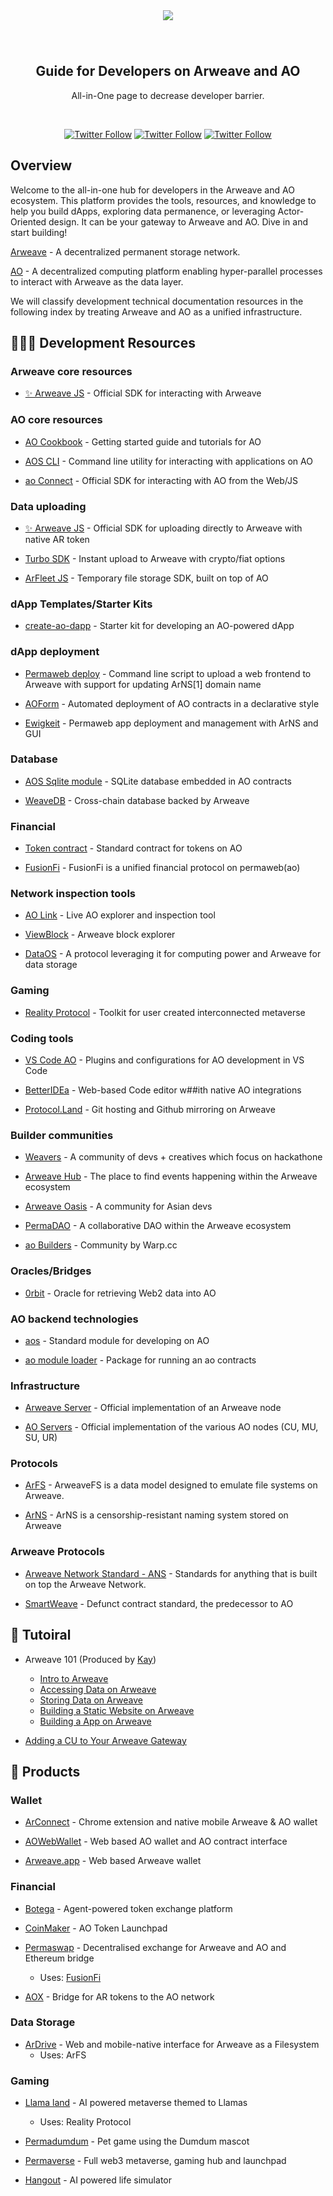 <div align="center">
  <img src="./Dev learning.png" style="margin: 0 auto 40px;" />
  <!-- <h1>Dev Learning</h1> -->
  <h2 align="center">
    Guide for Developers on Arweave and AO
  </h2>
  <p>All-in-One page to decrease developer barrier.</p>
  <br />
  <p>
    <a href="https://x.com/ArweaveEco"><img alt="Twitter Follow" src="https://img.shields.io/twitter/follow/ArweaveEco?label=ArweaveEco%20Follow"></a>
    <a href="https://x.com/aoTheComputer"><img alt="Twitter Follow" src="https://img.shields.io/twitter/follow/aoTheComputer?label=AO%20Follow"></a>
    <a href="https://x.com/ArweaveOasis"><img alt="Twitter Follow" src="https://img.shields.io/twitter/follow/ArweaveOasis?label=ArweaveOasis%20Follow"></a>
  </p>
</div>


<!-- [中文](https://github.com/ArweaveOasis/Arweave-AO-Dev-Learning/blob/main/README_CN.md) / English -->

## Overview

Welcome to the all-in-one hub for developers in the Arweave and AO ecosystem. This platform provides the tools, resources, and knowledge to help you build dApps, exploring data permanence, or leveraging Actor-Oriented design. It can be your gateway to Arweave and AO. Dive in and start building!   

[Arweave](https://arweave.org/) - A decentralized permanent storage network. 

[AO](https://ao.arweave.dev/) - A decentralized computing platform enabling hyper-parallel processes to interact with Arweave as the data layer.

We will classify development technical documentation resources in the following index by treating Arweave and AO as a unified infrastructure.

## 🧑🏻‍💻 Development Resources
### Arweave core resources
- [✨ Arweave JS](https://github.com/ArweaveTeam/arweave-js) - Official SDK for interacting with Arweave

### AO core resources
- [AO Cookbook](https://cookbook_ao.g8way.io/) - Getting started guide and tutorials for AO
    
- [AOS CLI](https://github.com/permaweb/ao/blob/main/dev-cli/README.md) -  Command line utility for interacting with applications on AO
    
- [ao Connect](https://github.com/permaweb/ao/tree/main/connect) - Official SDK for interacting with AO from the Web/JS

### Data uploading
- [✨ Arweave JS](https://github.com/ArweaveTeam/arweave-js) - Official SDK for uploading directly to Arweave with native AR token
    
- [Turbo SDK](https://github.com/ardriveapp/turbo-sdk) - Instant upload to Arweave with crypto/fiat options
    
- [ArFleet JS](https://github.com/aoacc/arfleet-js) - Temporary file storage SDK, built on top of AO

### dApp Templates/Starter Kits
- [create-ao-dapp](https://github.com/Autonomous-Finance/ao-starter-kit) - Starter kit for developing an AO-powered dApp

### dApp deployment
- [Permaweb deploy](https://github.com/permaweb/permaweb-deploy) - Command line script to upload a web frontend to Arweave with support for updating ArNS[1] domain name
    
- [AOForm](https://github.com/Autonomous-Finance/aoform) - Automated deployment of AO contracts in a declarative style
    
- [Ewigkeit](https://github.com/kay-is/ewigkeit) - Permaweb app deployment and management with ArNS and GUI

### Database

- [AOS Sqlite module](https://github.com/PeterFarber/AO-Sqlite) - SQLite database embedded in AO contracts
    
- [WeaveDB](https://weavedb.dev/) - Cross-chain database backed by Arweave

### Financial

- [Token contract](https://github.com/permaweb/aos/blob/main/blueprints/token.lua) - Standard contract for tokens on AO
    
- [FusionFi](https://ffp.gitbook.io/fusionfi) - FusionFi is a unified financial protocol on permaweb(ao)

### Network inspection tools

- [AO Link](https://www.ao.link/) - Live AO explorer and inspection tool
    
- [ViewBlock](https://viewblock.io/) - Arweave block explorer

- [DataOS](https://stats.dataos.so/arweave?) - A protocol leveraging it for computing power and Arweave for data storage
    

### Gaming 

- [Reality Protocol](https://github.com/elliotsayes/Reality/blob/main/docs/AgentGuide.md#static-agents) - Toolkit for user created interconnected metaverse

### Coding tools

- [VS Code AO](https://cookbook_ao.g8way.io/references/editor-setup.html) - Plugins and configurations for AO development in VS Code
    
- [BetterIDEa](https://ide.betteridea.dev/) - Web-based Code editor w##ith native AO integrations
    
- [Protocol.Land](https://github.com/labscommunity/protocol-land) - Git hosting and Github mirroring on Arweave
    

### Builder communities

- [Weavers](https://www.weaversofficial.com/) - A community of devs + creatives which focus on hackathone 

- [Arweave Hub](https://arweavehub.com/) - The place to find events happening within the Arweave ecosystem

- [Arweave Oasis](https://arweaveoasis.com) - A community for Asian devs

- [PermaDAO](https://permadao.com/permadao/PermaDAO-76e627a9044548498d02b8fe4e962720) - A collaborative DAO within the Arweave ecosystem

- [ao Builders](https://twitter.com/ao_builders) - Community by Warp.cc

### Oracles/Bridges

- [0rbit](https://docs.0rbit.co/) - Oracle for retrieving Web2 data into AO
    

### AO backend technologies

- [aos](https://github.com/permaweb/aos) - Standard module for developing on AO
    
- [ao module loader](https://github.com/permaweb/ao/blob/main/loader/README.md) - Package for running an ao contracts

### Infrastructure 

- [Arweave Server](https://github.com/ArweaveTeam/arweave) - Official implementation of an Arweave node
    
- [AO Servers](https://github.com/permaweb/ao/tree/main/servers) - Official implementation of the various AO nodes (CU, MU, SU, UR)

### Protocols

- [ArFS](https://github.com/ardriveapp/ardrive-web/blob/dev/docs/ArweaveFS.md) - ArweaveFS is a data model designed to emulate file systems on Arweave.

- [ArNS](https://docs.ar.io/arns/#overview) - ArNS is a censorship-resistant naming system stored on Arweave

### Arweave Protocols

- [Arweave Network Standard - ANS](https://github.com/ArweaveTeam/arweave-standards/tree/master/ans) - Standards for anything that is built on top the Arweave Network.

- [SmartWeave](https://github.com/ArweaveTeam/SmartWeave) - Defunct contract standard, the predecessor to AO

## 📙 Tutoiral 
- Arweave 101 (Produced by [Kay](https://x.com/K4y1s))
  - [Intro to Arweave](https://academy.developerdao.com/tracks/arweave-101/1)
  - [Accessing Data on Arweave](https://academy.developerdao.com/tracks/arweave-101/2)
  - [Storing Data on Arweave](https://academy.developerdao.com/tracks/arweave-101/3)
  - [Building a Static Website on Arweave](https://academy.developerdao.com/tracks/arweave-101/4)
  - [Building a App on Arweave](https://academy.developerdao.com/tracks/arweave-101/5)

- [Adding a CU to Your Arweave Gateway](https://dev.to/fllstck/adding-a-cu-to-your-arweave-gateway-3aj1)

## 📱 Products
### Wallet
- [ArConnect](https://docs.arconnect.io/) - Chrome extension and native mobile Arweave & AO wallet

- [AOWebWallet](https://aoww.net/) - Web based AO wallet and AO contract interface

- [Arweave.app](https://arweave.app/) -  Web based Arweave wallet
        
### Financial
- [Botega](https://botega.arweave.dev/#/swap) - Agent-powered token exchange platform
    
    
- [CoinMaker](https://coin.ar.io/) - AO Token Launchpad
    
- [Permaswap](https://github.com/permadao/permaswap) - Decentralised exchange for Arweave and AO and Ethereum bridge
    - Uses: [FusionFi](https://ffp.gitbook.io/fusionfi)

- [AOX](https://aox.xyz/#/) - Bridge for AR tokens to the AO network
        
### Data Storage
- [ArDrive](https://ardrive.io/) - Web and mobile-native interface for Arweave as a Filesystem
   - Uses: ArFS

### Gaming
- [Llama land](https://llamaland.g8way.io/#/) - AI powered metaverse themed to Llamas
    - Uses: Reality Protocol

- [Permadumdum](https://x.com/permadumdum) - Pet game using the Dumdum mascot
  
- [Permaverse](https://dumdum.arweave.dev/) - Full web3 metaverse, gaming hub and launchpad
    
- [Hangout](https://hangout.aogames.org/) - AI powered life simulator
